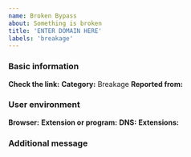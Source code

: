 ```yaml
---
name: Broken Bypass
about: Something is broken
title: 'ENTER DOMAIN HERE'
labels: 'breakage'
---
```


<!-- Please read this https://github.com/bogachenko/fuckfuckadblock/wiki/Support-policy#report before posting your report. -->
### Basic information

**Check the link:** <!-- Next to this phrase, include the link you want to test. -->
**Category:** Breakage
**Reported from:** <!-- In which country is your IP address? -->

### User environment

**Browser:** <!-- Write here the name of the browser and its version. -->
**Extension or program:** <!-- Only uBlock Origin or Adguard. -->
**DNS:** <!-- Are you using a third-party ad-filtering DNS-server? -->
**Extensions:** <!-- What add-ons do you use in your browser? -->

### Additional message

<!-- Write only useful information here, if it is not there, delete this field. -->